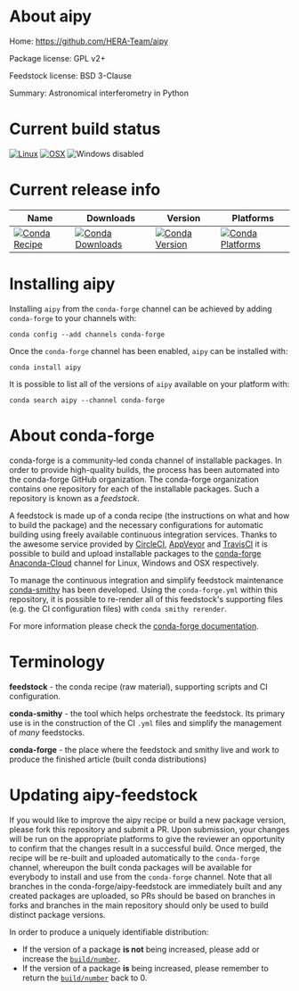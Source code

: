 About aipy
==========

Home: https://github.com/HERA-Team/aipy

Package license: GPL v2+

Feedstock license: BSD 3-Clause

Summary: Astronomical interferometry in Python



Current build status
====================

[![Linux](https://img.shields.io/circleci/project/github/conda-forge/aipy-feedstock/master.svg?label=Linux)](https://circleci.com/gh/conda-forge/aipy-feedstock)
[![OSX](https://img.shields.io/travis/conda-forge/aipy-feedstock/master.svg?label=macOS)](https://travis-ci.org/conda-forge/aipy-feedstock)
![Windows disabled](https://img.shields.io/badge/Windows-disabled-lightgrey.svg)

Current release info
====================

| Name | Downloads | Version | Platforms |
| --- | --- | --- | --- |
| [![Conda Recipe](https://img.shields.io/badge/recipe-aipy-green.svg)](https://anaconda.org/conda-forge/aipy) | [![Conda Downloads](https://img.shields.io/conda/dn/conda-forge/aipy.svg)](https://anaconda.org/conda-forge/aipy) | [![Conda Version](https://img.shields.io/conda/vn/conda-forge/aipy.svg)](https://anaconda.org/conda-forge/aipy) | [![Conda Platforms](https://img.shields.io/conda/pn/conda-forge/aipy.svg)](https://anaconda.org/conda-forge/aipy) |

Installing aipy
===============

Installing `aipy` from the `conda-forge` channel can be achieved by adding `conda-forge` to your channels with:

```
conda config --add channels conda-forge
```

Once the `conda-forge` channel has been enabled, `aipy` can be installed with:

```
conda install aipy
```

It is possible to list all of the versions of `aipy` available on your platform with:

```
conda search aipy --channel conda-forge
```


About conda-forge
=================

conda-forge is a community-led conda channel of installable packages.
In order to provide high-quality builds, the process has been automated into the
conda-forge GitHub organization. The conda-forge organization contains one repository
for each of the installable packages. Such a repository is known as a *feedstock*.

A feedstock is made up of a conda recipe (the instructions on what and how to build
the package) and the necessary configurations for automatic building using freely
available continuous integration services. Thanks to the awesome service provided by
[CircleCI](https://circleci.com/), [AppVeyor](http://www.appveyor.com/)
and [TravisCI](https://travis-ci.org/) it is possible to build and upload installable
packages to the [conda-forge](https://anaconda.org/conda-forge)
[Anaconda-Cloud](http://docs.anaconda.org/) channel for Linux, Windows and OSX respectively.

To manage the continuous integration and simplify feedstock maintenance
[conda-smithy](http://github.com/conda-forge/conda-smithy) has been developed.
Using the ``conda-forge.yml`` within this repository, it is possible to re-render all of
this feedstock's supporting files (e.g. the CI configuration files) with ``conda smithy rerender``.

For more information please check the [conda-forge documentation](https://conda-forge.org/docs/).

Terminology
===========

**feedstock** - the conda recipe (raw material), supporting scripts and CI configuration.

**conda-smithy** - the tool which helps orchestrate the feedstock.
                   Its primary use is in the construction of the CI ``.yml`` files
                   and simplify the management of *many* feedstocks.

**conda-forge** - the place where the feedstock and smithy live and work to
                  produce the finished article (built conda distributions)


Updating aipy-feedstock
=======================

If you would like to improve the aipy recipe or build a new
package version, please fork this repository and submit a PR. Upon submission,
your changes will be run on the appropriate platforms to give the reviewer an
opportunity to confirm that the changes result in a successful build. Once
merged, the recipe will be re-built and uploaded automatically to the
`conda-forge` channel, whereupon the built conda packages will be available for
everybody to install and use from the `conda-forge` channel.
Note that all branches in the conda-forge/aipy-feedstock are
immediately built and any created packages are uploaded, so PRs should be based
on branches in forks and branches in the main repository should only be used to
build distinct package versions.

In order to produce a uniquely identifiable distribution:
 * If the version of a package **is not** being increased, please add or increase
   the [``build/number``](http://conda.pydata.org/docs/building/meta-yaml.html#build-number-and-string).
 * If the version of a package **is** being increased, please remember to return
   the [``build/number``](http://conda.pydata.org/docs/building/meta-yaml.html#build-number-and-string)
   back to 0.